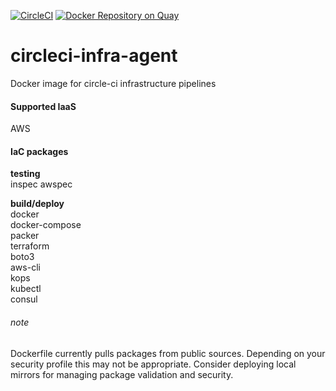 [![CircleCI](https://circleci.com/gh/feedyard/circleci-infra-agent.svg?style=shield)](https://circleci.com/gh/feedyard/circleci-infra-agent)
[![Docker Repository on Quay](https://quay.io/repository/feedyard/circleci-infra-agent/status "Docker Repository on Quay")](https://quay.io/repository/feedyard/circleci-infra-agent)
# circleci-infra-agent
Docker image for circle-ci infrastructure pipelines

#### Supported IaaS

AWS

#### IaC packages

**testing**  
inspec 
awspec     

**build/deploy**  
docker  
docker-compose   
packer   
terraform   
boto3   
aws-cli   
kops   
kubectl   
consul   


###### note
Dockerfile currently pulls packages from public sources. Depending on your security profile this may not be appropriate.
Consider deploying local mirrors for managing package validation and security.